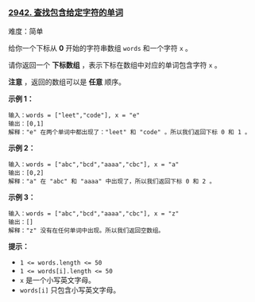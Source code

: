 ### [2942\. 查找包含给定字符的单词](https://leetcode.cn/problems/find-words-containing-character/)

难度：简单

给你一个下标从 **0** 开始的字符串数组 `words` 和一个字符 `x` 。

请你返回一个 **下标数组** ，表示下标在数组中对应的单词包含字符 `x` 。

**注意** ，返回的数组可以是 **任意** 顺序。

**示例 1：**

```
输入：words = ["leet","code"], x = "e"
输出：[0,1]
解释："e" 在两个单词中都出现了："leet" 和 "code" 。所以我们返回下标 0 和 1 。
```

**示例 2：**

```
输入：words = ["abc","bcd","aaaa","cbc"], x = "a"
输出：[0,2]
解释："a" 在 "abc" 和 "aaaa" 中出现了，所以我们返回下标 0 和 2 。
```

**示例 3：**

```
输入：words = ["abc","bcd","aaaa","cbc"], x = "z"
输出：[]
解释："z" 没有在任何单词中出现。所以我们返回空数组。
```

**提示：**

-   `1 <= words.length <= 50`
-   `1 <= words[i].length <= 50`
-   `x` 是一个小写英文字母。
-   `words[i]` 只包含小写英文字母。
